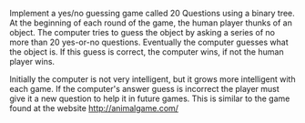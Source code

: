 Implement a yes/no guessing game called 20 Questions using a binary tree. At the beginning of each round of the game,
the human player thunks of an object. The computer tries to guess the object by asking a series of no more than 20 yes-or-no
questions. Eventually the computer guesses what the object is. If this guess is correct, the computer wins, if not the human player wins.

Initially the computer is not very intelligent, but it grows more intelligent with each game. If the computer's answer guess is incorrect
the player must give it a new question to help it in future games. This is similar to the game found at the website http://animalgame.com/ 
